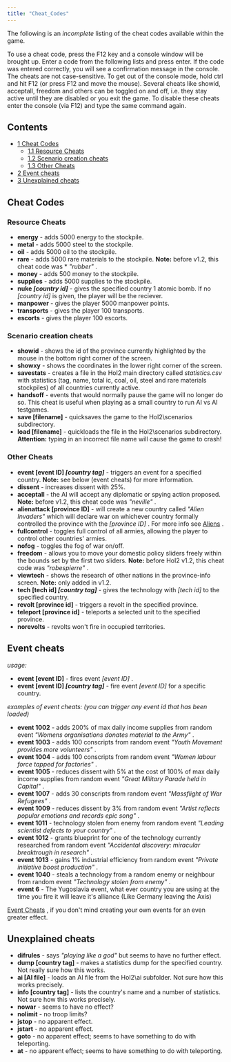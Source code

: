```yaml
---
title: "Cheat_Codes"
---
```


The following is an *incomplete* listing of the cheat codes available
within the game.

To use a cheat code, press the F12 key and a console window will be
brought up. Enter a code from the following lists and press enter. If
the code was entered correctly, you will see a confirmation message in
the console. The cheats are not case-sensitive. To get out of the
console mode, hold ctrl and hit F12 (or press F12 and move the mouse).
Several cheats like showid, acceptall, freedom and others can be toggled
on and off, i.e. they stay active until they are disabled or you exit
the game. To disable these cheats enter the console (via F12) and type
the same command again.

## Contents

-   [ 1 Cheat Codes ](#Cheat_Codes)
    -   [ 1.1 Resource Cheats ](#Resource_Cheats)
    -   [ 1.2 Scenario creation cheats ](#Scenario_creation_cheats)
    -   [ 1.3 Other Cheats ](#Other_Cheats)
-   [ 2 Event cheats ](#Event_cheats)
-   [ 3 Unexplained cheats ](#Unexplained_cheats)

##  Cheat Codes 

###  Resource Cheats 

-   **energy** - adds 5000 energy to the stockpile.
-   **metal** - adds 5000 steel to the stockpile.
-   **oil** - adds 5000 oil to the stockpile.
-   **rare** - adds 5000 rare materials to the stockpile. **Note:**
    before v1.2, this cheat code was \* *"rubber"* .
-   **money** - adds 500 money to the stockpile.
-   **supplies** - adds 5000 supplies to the stockpile.
-   **nuke *\[country id\]*** - gives the specified country 1 atomic
    bomb. If no *\[country id\]* is given, the player will be the
    reciever.
-   **manpower** - gives the player 5000 manpower points.
-   **transports** - gives the player 100 transports.
-   **escorts** - gives the player 100 escorts.

###  Scenario creation cheats 

-   **showid** - shows the id of the province currently highlighted by
    the mouse in the bottom right corner of the screen.
-   **showxy** - shows the coordinates in the lower right corner of the
    screen.
-   **savestats** - creates a file in the HoI2 main directory called
    *statistics.csv* with statistics (tag, name, total ic, coal, oil,
    steel and rare materials stockpiles) of all countries currently
    active.
-   **handsoff** - events that would normally pause the game will no
    longer do so. This cheat is useful when playing as a small country
    to run AI vs AI testgames.
-   **save \[filename\]** - quicksaves the game to the HoI2\scenarios
    subdirectory.
-   **load \[filename\]** - quickloads the file in the HoI2\scenarios
    subdirectory. **Attention:** typing in an incorrect file name will
    cause the game to crash!

###  Other Cheats 

-   **event \[event ID\] *\[country tag\]*** - triggers an event for a
    specified country. **Note:** see below (event cheats) for more
    information.
-   **dissent** - increases dissent with 25%.
-   **acceptall** - the AI will accept any diplomatic or spying action
    proposed. **Note:** before v1.2, this cheat code was *"neville"* .
-   **alienattack \[province ID\]** - will create a new country called
    *"Alien Invaders"* which will declare war on whichever country
    formally controlled the province with the *\[province ID\]* . For
    more info see [Aliens](/Aliens "Aliens") .
-   **fullcontrol** - toggles full control of all armies, allowing the
    player to control other countries' armies.
-   **nofog** - toggles the fog of war on/off.
-   **freedom** - allows you to move your domestic policy sliders freely
    within the bounds set by the first two sliders. **Note:** before
    HoI2 v1.2, this cheat code was *"robespierre"* .
-   **viewtech** - shows the research of other nations in the
    province-info screen. **Note:** only added in v1.2.
-   **tech \[tech id\] *\[country tag\]*** - gives the technology with
    *\[tech id\]* to the specified country.
-   **revolt \[province id\]** - triggers a revolt in the specified
    province.
-   **teleport \[province id\]** - teleports a selected unit to the
    specified province.
-   **norevolts** - revolts won't fire in occupied territories.

##  Event cheats 

*usage:*  

-   **event \[event ID\]** - fires event *\[event ID\]* .
-   **event \[event ID\] *\[country tag\]*** - fire event *\[event ID\]*
    for a specific country.

*examples of event cheats: (you can trigger any event id that has been
loaded)*

-   **event 1002** - adds 200% of max daily income supplies from random
    event *"Womens organisations donates material to the Army"* .
-   **event 1003** - adds 100 conscripts from random event *"Youth
    Movement provides more volunteers"* .
-   **event 1004** - adds 100 conscripts from random event *"Women
    labour force tapped for factories"* .
-   **event 1005** - reduces dissent with 5% at the cost of 100% of max
    daily income supplies from random event *"Great Military Parade held
    in Capital"* .
-   **event 1007** - adds 30 conscripts from random event *"Massflight
    of War Refugees"* .
-   **event 1009** - reduces dissent by 3% from random event *"Artist
    reflects popular emotions and records epic song"* .
-   **event 1011** - technology stolen from enemy from random event
    *"Leading scientist defects to your country"* .
-   **event 1012** - grants blueprint for one of the technology
    currently researched from random event *"Accidental discovery:
    miracular breaktrough in research"* .
-   **event 1013** - gains 1% industrial efficiency from random event
    *"Private initiative boost production"* .
-   **event 1040** - steals a technology from a random enemy or
    neighbour from random event *"Technology stolen from enemy"* .
-   **event 6** - The Yugoslavia event, what ever country you are using
    at the time you fire it will leave it's alliance (Like Germany
    leaving the Axis)

[Event Cheats](/Event_Cheats "Event Cheats") , if you don't mind
creating your own events for an even greater effect.

##  Unexplained cheats 

-   **difrules** - says *"playing like a god"* but seems to have no
    further effect.
-   **dump \[country tag\]** - makes a statistics dump for the specified
    country. Not really sure how this works.
-   **ai \[AI file\]** - loads an AI file from the HoI2\ai subfolder.
    Not sure how this works precisely.
-   **info \[country tag\]** - lists the country's name and a number of
    statistics. Not sure how this works precisely.
-   **nowar** - seems to have no effect?
-   **nolimit** - no troop limits?
-   **jstop** - no apparent effect.
-   **jstart** - no apparent effect.
-   **goto** - no apparent effect; seems to have something to do with
    teleporting.
-   **at** - no apparent effect; seems to have something to do with
    teleporting.
